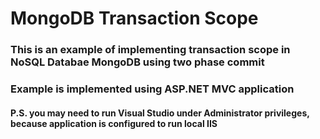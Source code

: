 # MongoDB Transaction Scope
### This is an example of implementing transaction scope in NoSQL Databae MongoDB using two phase commit
### Example is implemented using ASP.NET MVC application
#### P.S. you may need to run Visual Studio under Administrator privileges, because application is configured to run local IIS
